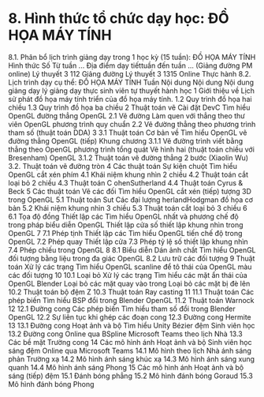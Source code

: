 # 8. Hình thức tổ chức dạy học: ĐỒ HỌA MÁY TÍNH
8.1. Phân bổ lịch trình giảng dạy trong 1 học kỳ (15 tuần): ĐỒ HỌA MÁY TÍNH Hình thức Số Từ tuần ... Địa điểm dạy tiếttuần đến tuần ... (Giảng đường PM online) Lý thuyết 3 112 Giảng đường Lý thuyết 3 1315 Online Thực hành 8.2. Lịch trình dạy cụ thể: ĐỒ HỌA MÁY TÍNH Tuần Nội dung Nội dung Nội dung giảng dạy lý giảng dạy thực sinh viên tự thuyết hành học 1 Giới thiệu về Lịch sử phát đồ họa máy tính triển của đồ họa máy tính. 1.2 Quy trình đồ họa hai chiều 1.3 Quy trình đồ họa ba chiều 2 Thuật toán vẽ Cài đặt DevC Tìm hiểu OpenGL đường thẳng OpenGL 2.1 Vẽ đường Làm quen với thẳng theo thư viên OpenGL phương trình quy chuẩn 2.2 Vẽ đường thẳng theo phương trình tham số (thuật toán DDA) 3 3.1 Thuật toán Cơ bản về Tìm hiểu OpenGL vẽ đường thẳng OpenGL (tiếp) Khung chương 3.1.1 Vẽ đường trình viết bằng thẳng theo OpenGL phương trình tổng quát Vẽ hình hai (thuật toán chiều với Bresenham) OpenGL 3.1.2 Thuật toán vẽ đường thẳng 2 bước (Xiaolin Wu) 3.2. Thuật toán vẽ đường tròn 4 Các thuật toán Sự kiện chuột Tìm hiểu OpenGL cắt xén phím 4.1 Khái niệm khung nhìn 2 chiều 4.2 Thuật toán cắt loại bỏ 2 chiều 4.3 Thuật toán C ohenSutherland 4.4 Thuật toán Cyrus & Beck 5 Các thuật toán Vẽ các đối Tìm hiểu OpenGL cắt xén (tiếp) tượng 3D trong OpenGL 5.1 Thuật toán Sut Các đại lượng herlandHodgman đồ họa cơ bản 5.2 Khái niệm khung nhìn 3 chiều 5.3 Thuật toán cắt loại bỏ 3 chiều 6 6.1 Tọa độ đồng Thiết lập các Tìm hiểu OpenGL nhất và phương chế độ trong pháp biểu diễn OpenGL Thiết lập cửa số thiết lập khung nhìn trong OpenGL 7 7.1 Phép tịnh Thiết lập các Tìm hiểu OpenGL tiến chế độ trong OpenGL 7.2 Phép quay Thiết lập cửa 7.3 Phép tỷ lệ số thiết lập khung nhìn 7.4 Phép chiếu trong OpenGL 8 8.1 Biểu diễn Dán ảnh chất Tìm hiểu OpenGL đối tượng bằng liệu trong đa giác OpenGL 8.2 Lưu trữ các đối tượng 9 Thuật toán Xử lý các trạng Tìm hiểu OpenGL scanline để tô thái của OpenGL màu các đối tượng 10 10.1 Loại bỏ Xử lý các trạng Tìm hiểu các mặt ẩn thái của OpenGL Blender Loại bỏ các mặt quay vào trong Loại bỏ các mặt bị đè lên 10.2 Thuật toán bộ đệm Z 10.3 Thuật toán Ray casting 11 11.1 Thuật toán Các phép biến Tìm hiểu BSP đổi trong Blender OpenGL 11.2 Thuật toán Warnock 12 12.1 Đường cong Các phép biến Tìm hiểu tham số đổi trong Blender OpenGL 12.2 Sự liên tục khi ghép các đoạn cong 12.3 Đường cong Hermite 13 13.1 Đường cong Hoạt ảnh và bộ Tìm hiểu Unity Bézier đệm Sinh viên học 13.2 Đường cong Online qua BSpline Microsoft Teams theo lịch Nhà 13.3 Các bề mặt Trường cong 14 Các mô hình ánh Hoạt ảnh và bộ Sinh viên học sáng đệm Online qua Microsoft Teams 14.1 Mô hình theo lịch Nhà ánh sáng phản Trường xạ 14.2 Mô hình ánh sáng khúc xạ 14.3 Mô hình ánh sáng xung quanh 14.4 Mô hình ánh sáng Phong 15 Các mô hình ánh Hoạt ảnh và bộ sáng (tiếp) đệm 15.1 Đánh bóng phẳng 15.2 Mô hình đánh bóng Goraud 15.3 Mô hình đánh bóng Phong
